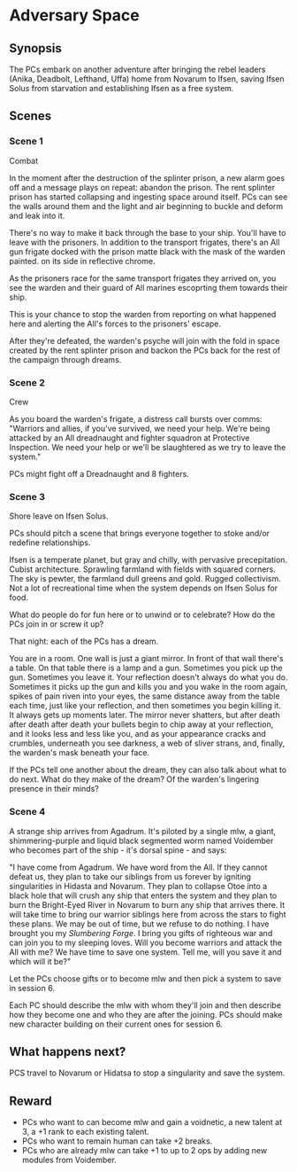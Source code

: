 # Adversary Space

## Synopsis

The PCs embark on another adventure after bringing the rebel leaders (Anika, Deadbolt, Lefthand, Uffa) home from Novarum to Ifsen, saving Ifsen Solus from starvation and establishing Ifsen as a free system.

## Scenes

### Scene 1

Combat

In the moment after the destruction of the splinter prison, a new alarm goes off and a message plays on repeat: abandon the prison. The rent splinter prison has started collapsing and ingesting space around itself. PCs can see the walls around them and the light and air beginning to buckle and deform and leak into it.

There's no way to make it back through the base to your ship. You'll have to leave with the prisoners. In addition to the transport frigates, there's an All gun frigate docked with the prison matte black with the mask of the warden painted. on its side in reflective chrome.

As the prisoners race for the same transport frigates they arrived on, you see the warden and their guard of All marines escoprting them towards their ship.

This is your chance to stop the warden from reporting on what happened here and alerting the All's forces to the prisoners' escape.

After they're defeated, the warden's psyche will join with the fold in space created by the rent splinter prison and backon the PCs back for the rest of the campaign through dreams.


### Scene 2

Crew

As you board the warden's frigate, a distress call bursts over comms: "Warriors and allies, if you've survived, we need your help. We're being attacked by an All dreadnaught and fighter squadron at Protective Inspection. We need your help or we'll be slaughtered as we try to leave the system."

PCs might fight off a Dreadnaught and 8 fighters.

### Scene 3

Shore leave on Ifsen Solus.

PCs should pitch a scene that brings everyone together to stoke and/or redefine relationships.

Ifsen is a temperate planet, but gray and chilly, with pervasive precepitation. Cubist architecture. Sprawling farmland with fields with squared corners. The sky is pewter, the farmland dull greens and gold. Rugged collectivism. Not a lot of recreational time when the system depends on Ifsen Solus for food. 

What do people do for fun here or to unwind or to celebrate? How do the PCs join in or screw it up?

That night: each of the PCs has a dream.

You are in a room. One wall is just a giant mirror. In front of that wall there's a table. On that table there is a lamp and a gun. Sometimes you pick up the gun. Sometimes you leave it. Your reflection doesn't always do what you do. Sometimes it picks up the gun and kills you and you wake in the room again, spikes of pain riven into your eyes, the same distance away from the table each time, just like your reflection, and then sometimes you begin killing it. It always gets up moments later. The mirror never shatters, but after death after death after death your bullets begin to chip away at your reflection, and it looks less and less like you, and as your appearance cracks and crumbles, underneath you see darkness, a web of sliver strans, and, finally, the warden's mask beneath your face.

If the PCs tell one another about the dream, they can also talk about what to do next. What do they make of the dream? Of the warden's lingering presence in their minds?

### Scene 4

A strange ship arrives from Agadrum. It's piloted by a single mlw, a giant, shimmering-purple and liquid black segmented worm named Voidember who becomes part of the ship - it's dorsal spine - and  says:

"I have come from Agadrum. We have word from the All. If they cannot defeat us, they plan to take our siblings from us forever by igniting singularities in Hidasta and Novarum. They plan to collapse Otoe into a black hole that will crush any ship that enters the system and they plan to burn the Bright-Eyed River in Novarum to burn any ship that arrives there. It will take time to bring our warrior siblings here from across the stars to fight these plans. We may be out of time, but we refuse to do nothing. I have brought you my *Slumbering Forge*. I bring you gifts of righteous war and can join you to my sleeping loves. Will you become warriors and attack the All with me? We have time to save one system. Tell me, will you save it and which will it be?"

Let the PCs choose gifts or to become mlw and then pick a system to save in session 6.

Each PC should describe the mlw with whom they'll join and then describe how they become one and who they are after the joining. PCs should make new character building on their current ones for session 6.

## What happens next?

PCS travel to Novarum or Hidatsa to stop a singularity and save the system.

## Reward

- PCs who want to can become mlw and gain a voidnetic, a new talent at 3, a +1 rank to each existing talent.
- PCs who want to remain human can take +2 breaks.
- PCs who are already mlw can take +1 to up to 2 ops by adding new modules from Voidember.